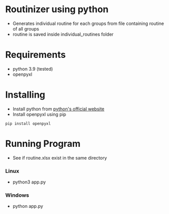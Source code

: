 # Routinizer using python

- Generates individual routine for each groups from file containing routine of all groups
- routine is saved inside individual_routines folder

# Requirements

- python 3.9 (tested)
- openpyxl

# Installing

- Install python from [python's official website](https://www.python.org/)
- Install openpyxl using pip

```
pip install openpyxl
```

# Running Program

- See if routine.xlsx exist in the same directory

### Linux

- python3 app.py

### Windows

- python app.py
